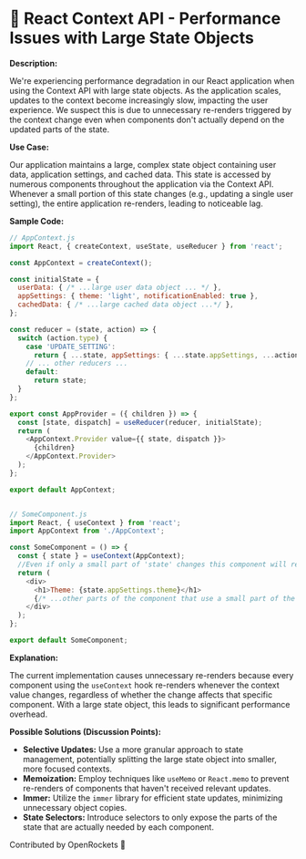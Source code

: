 # 🐞 React Context API - Performance Issues with Large State Objects


**Description:**

We're experiencing performance degradation in our React application when using the Context API with large state objects.  As the application scales, updates to the context become increasingly slow, impacting the user experience. We suspect this is due to unnecessary re-renders triggered by the context change even when components don't actually depend on the updated parts of the state.

**Use Case:**

Our application maintains a large, complex state object containing user data, application settings, and cached data.  This state is accessed by numerous components throughout the application via the Context API.  Whenever a small portion of this state changes (e.g., updating a single user setting), the entire application re-renders, leading to noticeable lag.

**Sample Code:**

```javascript
// AppContext.js
import React, { createContext, useState, useReducer } from 'react';

const AppContext = createContext();

const initialState = {
  userData: { /* ...large user data object ... */ },
  appSettings: { theme: 'light', notificationEnabled: true },
  cachedData: { /* ...large cached data object ...*/ },
};

const reducer = (state, action) => {
  switch (action.type) {
    case 'UPDATE_SETTING':
      return { ...state, appSettings: { ...state.appSettings, ...action.payload } };
    // ... other reducers ...
    default:
      return state;
  }
};

export const AppProvider = ({ children }) => {
  const [state, dispatch] = useReducer(reducer, initialState);
  return (
    <AppContext.Provider value={{ state, dispatch }}>
      {children}
    </AppContext.Provider>
  );
};

export default AppContext;


// SomeComponent.js
import React, { useContext } from 'react';
import AppContext from './AppContext';

const SomeComponent = () => {
  const { state } = useContext(AppContext);
  //Even if only a small part of 'state' changes this component will rerender
  return (
    <div>
      <h1>Theme: {state.appSettings.theme}</h1>
      {/* ...other parts of the component that use a small part of the state... */}
    </div>
  );
};

export default SomeComponent;
```

**Explanation:**

The current implementation causes unnecessary re-renders because every component using the `useContext` hook re-renders whenever the context value changes, regardless of whether the change affects that specific component.  With a large state object, this leads to significant performance overhead.

**Possible Solutions (Discussion Points):**

* **Selective Updates:**  Use a more granular approach to state management, potentially splitting the large state object into smaller, more focused contexts.
* **Memoization:** Employ techniques like `useMemo` or `React.memo` to prevent re-renders of components that haven't received relevant updates.
* **Immer:** Utilize the `immer` library for efficient state updates, minimizing unnecessary object copies.
* **State Selectors:** Introduce selectors to only expose the parts of the state that are actually needed by each component.


Contributed by OpenRockets 🚀


